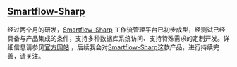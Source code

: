 ﻿## [Smartflow-Sharp](https://www.smartflow-sharp.com)
经过两个月的研发，[Smartflow-Sharp](https://www.smartflow-sharp.com) 工作流管理平台已初步成型，经测试已经具备与产品集成的条件，支持多种数据库系统访问、支持特殊需求的定制开发。详细信息请参见[官方网站](https://www.smartflow-sharp.com) ，后续我会对[Smartflow-Sharp](https://www.smartflow-sharp.com)这款产品，进行持续完善，请关注。
